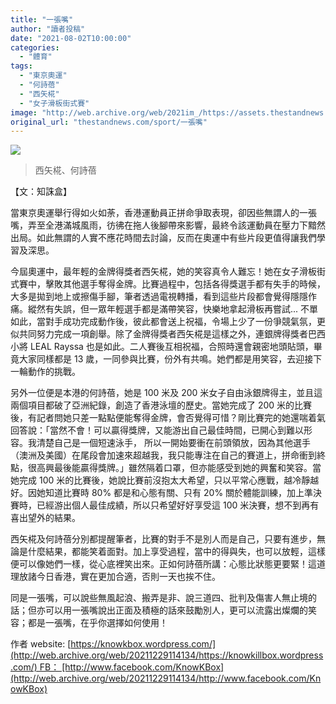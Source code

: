 ```yaml
---
title: "一張嘴"
author: "讀者投稿"
date: "2021-08-02T10:00:00"
categories:
  - "體育"
tags:
  - "東京奧運"
  - "何詩蓓"
  - "西矢椛"
  - "女子滑板街式賽"
image: "http://web.archive.org/web/2021im_/https://assets.thestandnews.com/media/photos/o3.png"
original_url: "thestandnews.com/sport/一張嘴"
---
```

![](http://web.archive.org/web/2021im_/https://assets.thestandnews.com/media/photos/o3.png)
> 西矢椛、何詩蓓

【文：知誅盒】

當東京奧運舉行得如火如荼，香港運動員正拼命爭取表現，卻因些無謂人的一張嘴，弄至全港滿城風雨，彷彿在拖人後腳帶來影響，最終令該運動員在壓力下黯然出局。如此無謂的人實不應花時間去討論，反而在奧運中有些片段更值得讓我們學習及深思。

今屆奧運中，最年輕的金牌得獎者西矢椛，她的笑容真令人難忘！她在女子滑板街式賽中，擊敗其他選手奪得金牌。比賽過程中，包括各得獎選手都有失手的時候，大多是拋到地上或擦傷手腳，筆者透過電視轉播，看到這些片段都會覺得隱隱作痛。縱然有失誤，但一眾年輕選手都是滿帶笑容，快樂地拿起滑板再嘗試... 不單如此，當對手成功完成動作後，彼此都會送上祝福，令場上少了一份爭競氣氛，更似共同努力完成一項創舉。除了金牌得獎者西矢椛是這樣之外，連銀牌得獎者巴西小將 LEAL Rayssa 也是如此。二人賽後互相祝福，合照時還會親密地頭貼頭，畢竟大家同樣都是 13 歲，一同參與比賽，份外有共鳴。她們都是用笑容，去迎接下一輪動作的挑戰。

另外一位便是本港的何詩蓓，她是 100 米及 200 米女子自由泳銀牌得主，並且這兩個項目都破了亞洲紀錄，創造了香港泳壇的歷史。當她完成了 200 米的比賽後，有記者問她只差一點點便能奪得金牌，會否覺得可惜？剛比賽完的她還喘着氣回答說：「當然不會！可以贏得獎牌，又能游出自己最佳時間，已開心到難以形容。我清楚自己是一個短速泳手， 所以一開始要衝在前頭領放，因為其他選手（澳洲及美國）在尾段會加速來超越我，我只能專注在自己的賽道上，拼命衝到終點，很高興最後能贏得獎牌。」雖然隔着口罩，但亦能感受到她的興奮和笑容。當她完成 100 米的比賽後，她說比賽前沒抱太大希望，只以平常心應戰，越冷靜越好。因她知道比賽時 80% 都是和心態有關、只有 20% 關於體能訓練，加上準決賽時，已經游出個人最佳成績，所以只希望好好享受這 100 米決賽，想不到再有喜出望外的結果。

西矢椛及何詩蓓分別都提醒筆者，比賽的對手不是別人而是自己，只要有進步，無論是什麼結果，都能笑着面對。加上享受過程，當中的得與失，也可以放輕，這樣便可以像她們一樣，從心底裡笑出來。正如何詩蓓所講：心態比狀態更要緊！這道理放諸今日香港，實在更加合適，否則一天也挨不住。

同是一張嘴，可以說些無風起浪、搬弄是非、說三道四、批判及傷害人無止境的話；但亦可以用一張嘴說出正面及積極的話來鼓勵別人，更可以流露出燦爛的笑容；都是一張嘴，在乎你選擇如何使用！

作者 website: [https://knowkbox.wordpress.com/](http://web.archive.org/web/20211229114134/https://knowkillbox.wordpress.com/) FB： [http://www.facebook.com/KnowKBox](http://web.archive.org/web/20211229114134/http://www.facebook.com/KnowKBox)